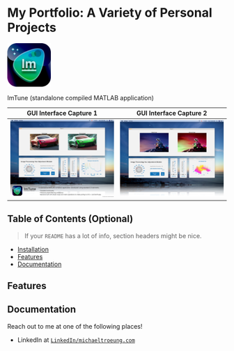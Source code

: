 # My Portfolio: A Variety of Personal Projects




<img src="Images/ImTuneIcon.png" width = "100">

ImTune (standalone compiled MATLAB application)



| GUI Interface Capture 1 | GUI Interface Capture 2 |
| :---: |:---:|
| <img src="Images/ImTune_1.png" width = "400"> |  <img src="Images/ImTune_2.png" width = "400"> | 


## Table of Contents (Optional)

> If your `README` has a lot of info, section headers might be nice.

- [Installation](#installation)
- [Features](#features)
- [Documentation](#Documentation)


## Features
## Documentation



Reach out to me at one of the following places!

- LinkedIn at <a href="https://www.linkedin.com/in/michaeltroeung/" target="_blank">`LinkedIn/michaeltroeung.com`</a>

